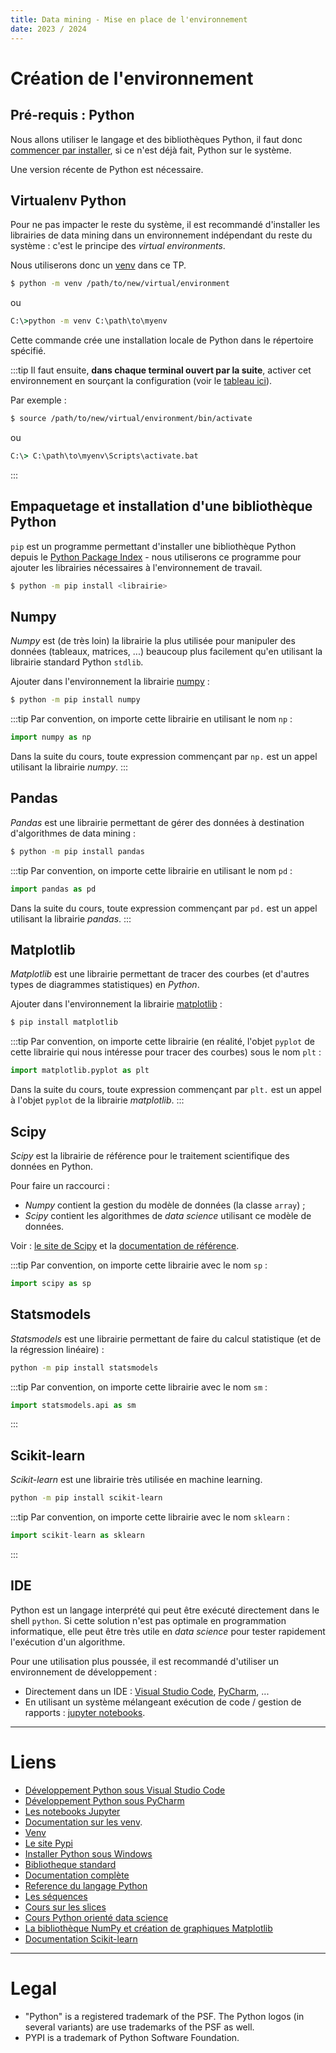 ```yaml
---
title: Data mining - Mise en place de l'environnement
date: 2023 / 2024
---
```


# Création de l'environnement

## Pré-requis : Python

Nous allons utiliser le langage et des bibliothèques Python, il faut donc [commencer par installer][doc-install-win], si ce n'est déjà fait, Python sur le système.

Une version récente de Python est nécessaire.

## Virtualenv Python

Pour ne pas impacter le reste du système, il est recommandé d'installer les librairies de data mining dans un environnement indépendant du reste du système : c'est le principe des _virtual environments_.

Nous utiliserons donc un [venv](https://docs.python.org/fr/3/library/venv.html) dans ce TP.

```sh
$ python -m venv /path/to/new/virtual/environment
```

ou

```cmd
C:\>python -m venv C:\path\to\myenv
```

Cette commande crée une installation locale de Python dans le répertoire spécifié.

:::tip
Il faut ensuite, **dans chaque terminal ouvert par la suite**, activer cet environnement en sourçant la configuration (voir le [tableau ici](https://docs.python.org/fr/3/library/venv.html#how-venvs-work)).

Par exemple :

```bash
$ source /path/to/new/virtual/environment/bin/activate
```

ou

```cmd
C:\> C:\path\to\myenv\Scripts\activate.bat
```
:::

## Empaquetage et installation d'une bibliothèque Python

`pip` est un programme permettant d'installer une bibliothèque Python depuis le [Python Package Index][site-pypi] - nous utiliserons ce programme pour ajouter les librairies nécessaires à l'environnement de travail.

```sh
$ python -m pip install <librairie>
```

## Numpy

_Numpy_ est (de très loin) la librairie la plus utilisée pour manipuler des données (tableaux, matrices, ...) beaucoup plus facilement qu'en utilisant la librairie standard Python `stdlib`.

Ajouter dans l'environnement la librairie [numpy][numpy-official] :

```sh
$ python -m pip install numpy
```

:::tip
Par convention, on importe cette librairie en utilisant le nom `np` :

```python
import numpy as np
```

Dans la suite du cours, toute expression commençant par `np.` est un appel utilisant la librairie _numpy_.
:::

## Pandas

_Pandas_ est une librairie permettant de gérer des données à destination d'algorithmes de data mining :

```sh
$ python -m pip install pandas
```

:::tip
Par convention, on importe cette librairie en utilisant le nom `pd` :

```python
import pandas as pd
```

Dans la suite du cours, toute expression commençant par `pd.` est un appel utilisant la librairie _pandas_.
:::

## Matplotlib

_Matplotlib_ est une librairie permettant de tracer des courbes (et d'autres types de diagrammes statistiques) en _Python_.

Ajouter dans l'environnement la librairie [matplotlib][matplotlib-official] :

```sh
$ pip install matplotlib
```

:::tip
Par convention, on importe cette librairie (en réalité, l'objet `pyplot` de cette librairie qui nous intéresse pour tracer des courbes) sous le nom `plt` :

```python
import matplotlib.pyplot as plt
```

Dans la suite du cours, toute expression commençant par `plt.` est un appel à l'objet `pyplot` de la librairie _matplotlib_.
:::

## Scipy

_Scipy_ est la librairie de référence pour le traitement scientifique des données en Python.

Pour faire un raccourci :

- _Numpy_ contient la gestion du modèle de données (la classe `array`) ;
- _Scipy_ contient les algorithmes de _data science_ utilisant ce modèle de données.

Voir : [le site de Scipy][scipy-site] et la [documentation de référence][scipy-doc].

:::tip
Par convention, on importe cette librairie avec le nom `sp` :

```python
import scipy as sp
```

## Statsmodels

_Statsmodels_ est une librairie permettant de faire du calcul statistique (et de la régression linéaire) :

```sh
python -m pip install statsmodels
```

:::tip
Par convention, on importe cette librairie avec le nom `sm` :

```python
import statsmodels.api as sm
```
:::

## Scikit-learn

_Scikit-learn_ est une librairie très utilisée en machine learning.

```sh
python -m pip install scikit-learn
```

:::tip
Par convention, on importe cette librairie avec le nom `sklearn` :

```python
import scikit-learn as sklearn
```
:::

## IDE

Python est un langage interprété qui peut être exécuté directement dans le shell `python`. Si cette solution n'est pas optimale en programmation informatique, elle peut être très utile en _data science_ pour tester rapidement l'exécution d'un algorithme.

Pour une utilisation plus poussée, il est recommandé d'utiliser un environnement de développement :

- Directement dans un IDE : [Visual Studio Code][vscode-python], [PyCharm][pycharm-python], ...
- En utilisant un système mélangeant exécution de code / gestion de rapports : [jupyter notebooks][jupyter-site].

---

# Liens

- [Développement Python sous Visual Studio Code][vscode-python]
- [Développement Python sous PyCharm][pycharm-python]
- [Les notebooks Jupyter][jupyter-site]
- [Documentation sur les venv][doc-venv].
- [Venv][doc-venv]
- [Le site Pypi][site-pypi]
- [Installer Python sous Windows][doc-install-win]
- [Bibliotheque standard][doc-stdlib]
- [Documentation complète][doc-full]
- [Reference du langage Python][doc-ref]
- [Les séquences][doc-seq]
- [Cours sur les slices][zds-slices]
- [Cours Python orienté data science][scipy]
- [La bibliothèque NumPy et création de graphiques Matplotlib][numpy-matplotlib]
- [Documentation Scikit-learn][sklearn-doc]

[doc-install-win]: https://docs.python.org/fr/3/using/windows.html
[doc-ref]: https://docs.python.org/fr/3/reference/index.html#reference-index
[doc-seq]: https://docs.python.org/fr/3/library/stdtypes.html#typesseq
[doc-stdlib]: https://docs.python.org/fr/3/tutorial/stdlib.html
[doc-full]: https://docs.python.org/fr/3/library/index.html#library-index
[doc-venv]: https://docs.python.org/3/tutorial/venv.html
[zds-slices]: https://zestedesavoir.com/tutoriels/582/les-slices-en-python/
[site-pypi]: https://pypi.org 
[scipy]: https://scipy-lectures.org/
[numpy-official]: https://numpy.org/
[matplotlib-official]: https://matplotlib.org/
[numpy-matplotlib]: https://zestedesavoir.com/tutoriels/4139/les-bases-de-numpy-et-matplotlib/
[vscode-python]: https://code.visualstudio.com/docs/languages/python
[pycharm-python]: https://www.jetbrains.com/pycharm
[jupyter-site]: https://docs.jupyter.org/en/latest/index.html
[scipy-site]: http://www.scipy.org/
[scipy-doc]: http://docs.scipy.org/doc/scipy/reference/
[sklearn-doc]: https://scikit-learn.org/stable/

---

# Legal

- "Python" is a registered trademark of the PSF. The Python logos (in several variants) are use trademarks of the PSF as well.
- PYPI is a trademark of Python Software Foundation.

<!-- vscode pycharm jupyter matplotlib numpy scikit sklearn -->

